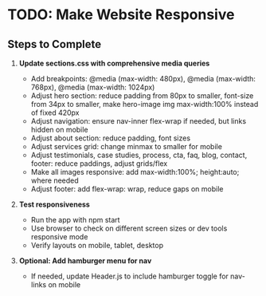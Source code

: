 # TODO: Make Website Responsive

## Steps to Complete

1. **Update sections.css with comprehensive media queries**
   - Add breakpoints: @media (max-width: 480px), @media (max-width: 768px), @media (max-width: 1024px)
   - Adjust hero section: reduce padding from 80px to smaller, font-size from 34px to smaller, make hero-image img max-width:100% instead of fixed 420px
   - Adjust navigation: ensure nav-inner flex-wrap if needed, but links hidden on mobile
   - Adjust about section: reduce padding, font sizes
   - Adjust services grid: change minmax to smaller for mobile
   - Adjust testimonials, case studies, process, cta, faq, blog, contact, footer: reduce paddings, adjust grids/flex
   - Make all images responsive: add max-width:100%; height:auto; where needed
   - Adjust footer: add flex-wrap: wrap, reduce gaps on mobile

2. **Test responsiveness**
   - Run the app with npm start
   - Use browser to check on different screen sizes or dev tools responsive mode
   - Verify layouts on mobile, tablet, desktop

3. **Optional: Add hamburger menu for nav**
   - If needed, update Header.js to include hamburger toggle for nav-links on mobile
